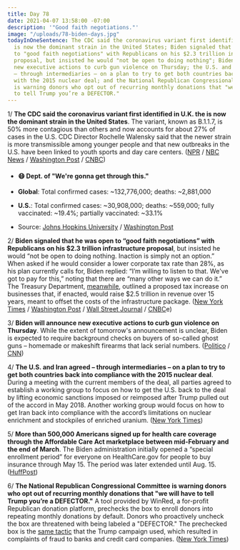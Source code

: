 ```yaml
---
title: Day 78
date: 2021-04-07 13:58:00 -07:00
description: '"Good faith negotiations."'
image: "/uploads/78-biden-days.jpg"
todayInOneSentence: The CDC said the coronavirus variant first identified in the U.K.
  is now the dominant strain in the United States; Biden signaled that he was open
  to "good faith negotiations" with Republicans on his $2.3 trillion infrastructure
  proposal, but insisted he would "not be open to doing nothing"; Biden will announce
  new executive actions to curb gun violence on Thursday; the U.S. and Iran agreed
  – through intermediaries – on a plan to try to get both countries back into compliance
  with the 2015 nuclear deal; and the National Republican Congressional Committee
  is warning donors who opt out of recurring monthly donations that "we will have
  to tell Trump you’re a DEFECTOR."
---
```


1/ **The CDC said the coronavirus variant first identified in U.K. the is now the dominant strain in the United States**. The variant, known as B.1.1.7, is 50% more contagious than others and now accounts for about 27% of cases in the U.S. CDC Director Rochelle Walensky said that the newer strain is more transmissible among younger people and that new outbreaks in the U.S. have been linked to youth sports and day care centers. ([NPR](https://www.npr.org/sections/coronavirus-live-updates/2021/04/07/985079617/cdc-says-more-virulent-british-strain-of-coronavirus-now-dominant-in-u-s) / [NBC News](https://www.nbcnews.com/science/science-news/uk-coronavirus-variant-now-dominant-strain-us-rcna606) / [Washington Post](https://www.washingtonpost.com/nation/2021/04/07/coronavirus-covid-live-updates-us/#link-7RSKBRX4ARGM3PI2PA4R6D6PVU) / [CNBC](https://www.cnbc.com/2021/04/07/cdc-says-variant-from-the-uk-is-now-the-most-common-strain-circulating-in-the-us.html))

* #### 😷 Dept. of "We're gonna get through this."

* **Global**: Total confirmed cases: \~132,776,000; deaths: \~2,881,000

* **U.S.**: Total confirmed cases: \~30,908,000; deaths: \~559,000; fully vaccinated: \~19.4%; partially vaccinated: \~33.1%

* Source: [Johns Hopkins University](https://coronavirus.jhu.edu/map.html) / [Washington Post](https://www.washingtonpost.com/graphics/2020/health/covid-vaccine-states-distribution-doses/)

2/ **Biden signaled that he was open to “good faith negotiations” with Republicans on his $2.3 trillion infrastructure proposal**, but insisted he would “not be open to doing nothing. Inaction is simply not an option.” When asked if he would consider a lower corporate tax rate than 28%, as his plan currently calls for, Biden replied: “I’m willing to listen to that. We've got to pay for this,” noting that there are “many other ways we can do it.” The Treasury Department, [meanwhile](https://www.nytimes.com/2021/04/07/business/biden-corporate-tax-increases.html), outlined a proposed tax increase on businesses that, if enacted, would raise $2.5 trillion in revenue over 15 years, meant to offset the costs of the infrastructure package. ([New York Times](https://www.nytimes.com/2021/04/07/us/biden-infrastructure-taxes.html) / [Washington Post](https://www.washingtonpost.com/us-policy/2021/04/07/yellen-corporate-tax-infrastructure/) / [Wall Street Journal](https://www.wsj.com/articles/biden-softens-tax-proposal-aimed-at-profitable-companies-that-pay-little-11617809422) / [CNBC](https://www.cnbc.com/2021/04/07/biden-willing-to-negotiate-on-corporate-tax-rate-but-says-inaction-not-an-option-on-infrastructure-.html)e)

3/ **Biden will announce new executive actions to curb gun violence on Thursday**. While the extent of tomorrow's announcement is unclear, Biden is expected to require background checks on buyers of so-called ghost guns – homemade or makeshift firearms that lack serial numbers. ([Politico](https://www.politico.com/news/2021/04/07/biden-executive-actions-guns-479704) / [CNN](https://www.cnn.com/2021/04/07/politics/biden-executive-actions-guns/))

4/ **The U.S. and Iran agreed – through intermediaries – on a plan to try to get both countries back into compliance with the 2015 nuclear deal**. During a meeting with the current members of the deal, all parties agreed to establish a working group to focus on how to get the U.S. back to the deal by lifting economic sanctions imposed or reimposed after Trump pulled out of the accord in May 2018. Another working group would focus on how to get Iran back into compliance with the accord’s limitations on nuclear enrichment and stockpiles of enriched uranium. ([New York Times](https://www.nytimes.com/2021/04/06/world/europe/iran-nuclear-deal.html))

5/ **More than 500,000 Americans signed up for health care coverage through the Affordable Care Act marketplace between mid-February and the end of March**.  The Biden administration initially opened a “special enrollment period” for everyone on HealthCare.gov for people to buy insurance through May 15. The period was later extended until Aug. 15. ([HuffPost](https://www.huffpost.com/entry/health-care-aca-obamcare-enrollment-500000-pande_n_606dc2a4c5b68ddf94b7c0d5))

6/ **The National Republican Congressional Committee is warning donors who opt out of recurring monthly donations that "we will have to tell Trump you’re a DEFECTOR."** A tool provided by WinRed, a for-profit Republican donation platform, prechecks the box to enroll donors into repeating monthly donations by default. Donors who proactively uncheck the box are threatened with being labeled a "DEFECTOR." The prechecked box is the [same tactic](https://whatthefuckjusthappenedtoday.com/2021/04/05/day-76/#4-the-trump-campaign-refunded-10-7-o) that the Trump campaign used, which resulted in complaints of fraud to banks and credit card companies. ([New York Times](https://www.nytimes.com/live/2021/04/07/us/biden-news-today/a-gop-group-is-warning-donors-who-decline-to-donate-monthly-that-it-will-tell-trump-youre-a-defector))